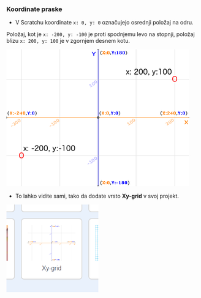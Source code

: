 ### Koordinate praske

+ V Scratchu koordinate `x: 0, y: 0` označujejo osrednji položaj na odru.

Položaj, kot je `x: -200, y: -100` je proti spodnjemu levo na stopnji, položaj blizu `x: 200, y: 100` je v zgornjem desnem kotu.

![Stage koordinate](images/coordinates-stage.png)

+ To lahko vidite sami, tako da dodate vrsto **Xy-grid** v svoj projekt.

![Stage koordinate](images/coordinates-backdrop.png)